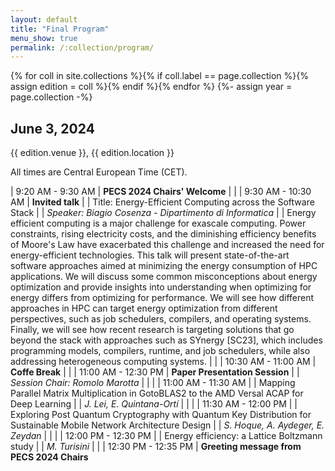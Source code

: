 ```yaml
---
layout: default
title: "Final Program"
menu_show: true
permalink: /:collection/program/
---
```


{% for coll in site.collections %}{% if coll.label == page.collection %}{% assign edition = coll %}{% endif %}{% endfor %}
{%- assign year = page.collection -%}


## June 3, 2024

{{ edition.venue }}, {{ edition.location }}

All times are Central European Time (CET).

| 9:20 AM - 9:30 AM | **PECS 2024 Chairs' Welcome**
| |
| 9:30 AM - 10:30 AM | **Invited talk**
| | Title: Energy-Efficient Computing across the Software Stack
| | *Speaker: Biagio Cosenza - Dipartimento di Informatica*
| | Energy efficient computing is a major challenge for exascale computing. Power constraints, rising electricity costs, and the diminishing efficiency benefits of Moore's Law have exacerbated this challenge and increased the need for energy-efficient technologies. This talk will present state-of-the-art software approaches aimed at minimizing the energy consumption of HPC applications. We will discuss some common misconceptions about energy optimization and provide insights into understanding when optimizing for energy differs from optimizing for performance. We will see how different approaches in HPC can target energy optimization from different perspectives, such as job schedulers, compilers, and operating systems. Finally, we will see how recent research is targeting solutions that go beyond the stack with approaches such as SYnergy [SC23], which includes programming models, compilers, runtime, and job schedulers, while also addressing heterogeneous computing systems.
| |
| 10:30 AM - 11:00 AM | **Coffe Break**
| |
| 11:00 AM - 12:30 PM | **Paper Presentation Session**
| | *Session Chair: Romolo Marotta*
| |
| | 11:00 AM - 11:30 AM
| | Mapping Parallel Matrix Multiplication in GotoBLAS2 to the AMD Versal ACAP for Deep Learning
| | *J. Lei, E. Quintana-Ortí*
| |
| | 11:30  AM - 12:00 PM
| | Exploring Post Quantum Cryptography with Quantum Key Distribution for Sustainable Mobile Network Architecture Design
| | *S. Hoque, A. Aydeger, E. Zeydan*
| |
| | 12:00 PM - 12:30 PM
| | Energy efficiency: a Lattice Boltzmann study
| | *M. Turisini*
| |
| 12:30 PM - 12:35 PM | **Greeting message from PECS 2024 Chairs**



